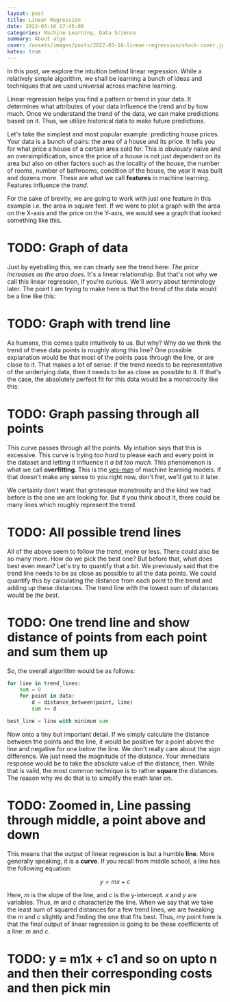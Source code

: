 ```yaml
---
layout: post
title: Linear Regression
date: 2022-03-16 17:45:00
categories: Machine Learning, Data Science
summary: About algo
cover: /assets/images/posts/2022-03-16-linear-regression/stock-cover.jpg
katex: true
---
```


In this post, we explore the intuition behind linear regression. While a relatively simple algorithm, we shall be learning a bunch of ideas and techniques that are used universal across machine learning.

Linear regression helps you find a pattern or trend in your data. It determines what attributes of your data influence the trend and by how much. Once we understand the trend of the data, we can make predictions based on it. Thus, we utilize historical data to make future predictions.

Let's take the simplest and most popular example: predicting house prices. Your data is a bunch of pairs: the area of a house and its price. It tells you for what price a house of a certain area sold for. This is obviously naive and an oversimplification, since the price of a house is not just dependent on its area but also on other factors such as the locality of the house, the number of rooms, number of bathrooms, condition of the house, the year it was built and dozens more. These are what we call **features** in machine learning. Features influence the _trend_.

For the sake of brevity, we are going to work with just one feature in this example i.e. the area in square feet. If we were to plot a graph with the area on the X-axis and the price on the Y-axis, we would see a graph that looked something like this.

# TODO: Graph of data

Just by eyeballing this, we can clearly see the trend here: _The price increases as the area does._ It's a linear relationship. But that's not why we call this linear regression, if you're curious. We'll worry about terminology later. The point I am trying to make here is that the trend of the data would be a line like this:

# TODO: Graph with trend line

As humans, this comes quite intuitively to us. But why? Why do we think the trend of these data points is roughly along this line? One possible explanation would be that most of the points pass through the line, or are close to it. That makes a lot of sense: if the trend needs to be representative of the underlying data, then it needs to be as close as possible to it. If that's the case, the absolutely perfect fit for this data would be a monstrosity like this:

# TODO: Graph passing through all points

This curve passes through all the points. My intuition says that this is excessive. This curve is trying _too hard_ to please each and every point in the dataset and letting it influence it _a bit too much_. This phenomenon is what we call **overfitting**. This is the [yes-man](https://www.merriam-webster.com/dictionary/yes-man) of machine learning models. If that doesn't make any sense to you right now, don't fret, we'll get to it later.

We certainly don't want that grotesque monstrosity and the kind we had before is the one we are looking for. But if you think about it, there could be many lines which roughly represent the trend.

# TODO: All possible trend lines

All of the above seem to follow the _trend_, more or less. There could also be so many more. How do we pick the best one? But before that, what does best even mean? Let's try to quantify that a bit. We previously said that the trend line needs to be as close as possible to all the data points. We could quantify this by calculating the distance from each point to the trend and adding up these distances. The trend line with the lowest sum of distances would be _the best_.

# TODO: One trend line and show distance of points from each point and sum them up

So, the overall algorithm would be as follows:
```py
for line in trend_lines:
    sum = 0
    for point in data:
        d = distance_between(point, line)
        sum += d

best_line = line with minimum sum
```

Now onto a tiny but important detail. If we simply calculate the distance between the points and the line, it would be positive for a point above the line and negative for one below the line. We don't really care about the sign difference. We just need the magnitude of the distance. Your immediate response would be to take the absolute value of the distance, then. While that is valid, the most common technique is to rather **square** the distances. The reason why we do that is to simplify the math later on. 

# TODO: Zoomed in, Line passing through middle, a point above and down

This means that the output of linear regression is but a humble **line**. More generally speaking, it is a **curve**. If you recall from middle school, a line has the following equation:

$$y = mx + c$$

Here, $m$ is the slope of the line, and $c$ is the y-intercept. $x$ and $y$ are variables. Thus, $m$ and $c$ characterize the line. When we say that we take the least sum of squared distances for a few trend lines, we are tweaking the $m$ and $c$ slightly and finding the one that fits best. Thus, my point here is that the final output of linear regression is going to be these coefficients of a line: $m$ and $c$.

# TODO: y = m1x + c1 and so on upto n and then their corresponding costs and then pick min